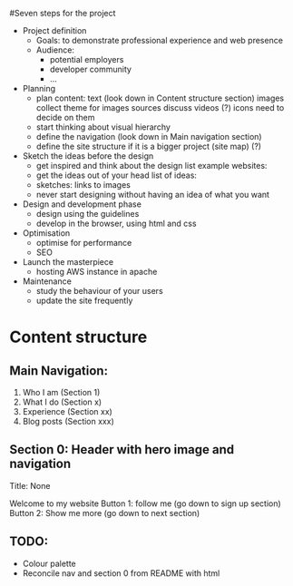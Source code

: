 
#Seven steps for the project

- Project definition
    - Goals:
        to demonstrate professional experience and web presence
    - Audience:
        - potential employers
        - developer community
        - ...
- Planning
    - plan content: 
        text (look down in Content structure section) 
        images
            collect theme for images
            sources
            discuss
        videos (?)
        icons
            need to decide on them
    - start thinking about visual hierarchy
    - define the navigation (look down in Main navigation section)
    - define the site structure if it is a bigger project (site map) (?)
- Sketch the ideas before the design
    - get inspired and think about the design
        list example websites:
    - get the ideas out of your head
        list of ideas:
    - sketches:
        links to images
    - never start designing without having an idea of what you want
- Design and development phase
    - design using the guidelines
    - develop in the browser, using html and css
- Optimisation
    - optimise for performance
    - SEO
- Launch the masterpiece
    - hosting
        AWS instance in apache
- Maintenance
    - study the behaviour of your users
    - update the site frequently


# Content structure

## Main Navigation:
1. Who I am (Section 1)
2. What I do (Section x)
3. Experience (Section xx)
4. Blog posts (Section xxx)


## Section 0: Header with hero image and navigation
Title: None

Welcome to my website
Button 1: follow me (go down to sign up section)
Button 2: Show me more (go down to next section)

## TODO:
* Colour palette
* Reconcile nav and section 0 from README with html

